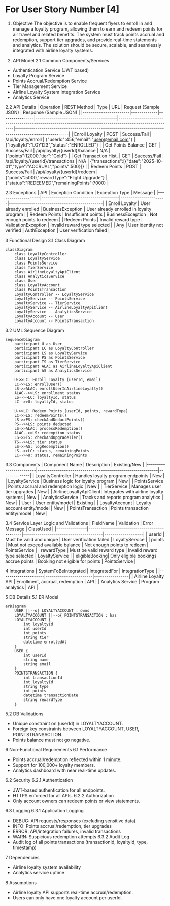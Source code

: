 # For User Story Number [4]

1. Objective
The objective is to enable frequent flyers to enroll in and manage a loyalty program, allowing them to earn and redeem points for air travel and related benefits. The system must track points accrual and redemption, support tier upgrades, and provide real-time statements and analytics. The solution should be secure, scalable, and seamlessly integrated with airline loyalty systems.

2. API Model
2.1 Common Components/Services
- Authentication Service (JWT based)
- Loyalty Program Service
- Points Accrual/Redemption Service
- Tier Management Service
- Airline Loyalty System Integration Service
- Analytics Service

2.2 API Details
| Operation              | REST Method | Type           | URL                                   | Request (Sample JSON)                                                                                  | Response (Sample JSON)                                                                                 |
|-----------------------|-------------|----------------|----------------------------------------|--------------------------------------------------------------------------------------------------------|--------------------------------------------------------------------------------------------------------|
| Enroll Loyalty        | POST        | Success/Fail   | /api/loyalty/enroll                    | {"userId":456,"email":"user@email.com"}                                                            | {"loyaltyId":"LOY123","status":"ENROLLED"}                                                      |
| Get Points Balance    | GET         | Success/Fail   | /api/loyalty/{userId}/balance          | N/A                                                                                                    | {"points":12000,"tier":"Gold"}                                                                    |
| Get Transaction Hist. | GET         | Success/Fail   | /api/loyalty/{userId}/transactions     | N/A                                                                                                    | {"transactions":[{"date":"2025-10-01","type":"ACCRUAL","points":500}]}                      |
| Redeem Points         | POST        | Success/Fail   | /api/loyalty/{userId}/redeem           | {"points":5000,"rewardType":"Flight Upgrade"}                                                      | {"status":"REDEEMED","remainingPoints":7000}                                                     |

2.3 Exceptions
| API                | Exception Condition                  | Exception Type        | Message                                      |
|--------------------|--------------------------------------|----------------------|----------------------------------------------|
| Enroll Loyalty     | User already enrolled                | BusinessException    | User already enrolled in loyalty program     |
| Redeem Points      | Insufficient points                  | BusinessException    | Not enough points to redeem                  |
| Redeem Points      | Invalid reward type                  | ValidationException  | Invalid reward type selected                 |
| Any                | User identity not verified           | AuthException        | User verification failed                     |

3 Functional Design
3.1 Class Diagram
```mermaid
classDiagram
    class LoyaltyController
    class LoyaltyService
    class PointsService
    class TierService
    class AirlineLoyaltyApiClient
    class AnalyticsService
    class User
    class LoyaltyAccount
    class PointsTransaction
    LoyaltyController -- LoyaltyService
    LoyaltyService -- PointsService
    LoyaltyService -- TierService
    LoyaltyService -- AirlineLoyaltyApiClient
    LoyaltyService -- AnalyticsService
    LoyaltyAccount -- User
    LoyaltyAccount -- PointsTransaction
```

3.2 UML Sequence Diagram
```mermaid
sequenceDiagram
    participant U as User
    participant LC as LoyaltyController
    participant LS as LoyaltyService
    participant PS as PointsService
    participant TS as TierService
    participant ALAC as AirlineLoyaltyApiClient
    participant AS as AnalyticsService

    U->>LC: Enroll Loyalty (userId, email)
    LC->>LS: enrollUser()
    LS->>ALAC: enrollUserInAirlineLoyalty()
    ALAC-->>LS: enrollment status
    LS-->>LC: loyaltyId, status
    LC-->>U: loyaltyId, status

    U->>LC: Redeem Points (userId, points, rewardType)
    LC->>LS: redeemPoints()
    LS->>PS: checkAndDeductPoints()
    PS-->>LS: points deducted
    LS->>ALAC: processRedemption()
    ALAC-->>LS: redemption status
    LS->>TS: checkAndUpgradeTier()
    TS-->>LS: tier status
    LS->>AS: logRedemption()
    LS-->>LC: status, remainingPoints
    LC-->>U: status, remainingPoints
```

3.3 Components
| Component Name          | Description                                               | Existing/New |
|------------------------|-----------------------------------------------------------|--------------|
| LoyaltyController      | Handles loyalty program endpoints                         | New          |
| LoyaltyService         | Business logic for loyalty program                        | New          |
| PointsService          | Points accrual and redemption logic                       | New          |
| TierService            | Manages user tier upgrades                                | New          |
| AirlineLoyaltyApiClient| Integrates with airline loyalty systems                   | New          |
| AnalyticsService       | Tracks and reports program analytics                      | New          |
| User                   | User entity/model                                        | Existing     |
| LoyaltyAccount         | Loyalty account entity/model                              | New          |
| PointsTransaction      | Points transaction entity/model                           | New          |

3.4 Service Layer Logic and Validations
| FieldName      | Validation                                 | Error Message                         | ClassUsed         |
|---------------|---------------------------------------------|---------------------------------------|-------------------|
| userId        | Must be valid and unique                    | User verification failed              | LoyaltyService    |
| points        | Must not exceed available balance           | Not enough points to redeem           | PointsService     |
| rewardType    | Must be valid reward type                   | Invalid reward type selected          | LoyaltyService    |
| eligibleBooking| Only eligible bookings accrue points        | Booking not eligible for points       | PointsService     |

4 Integrations
| SystemToBeIntegrated | IntegratedFor         | IntegrationType |
|---------------------|-----------------------|-----------------|
| Airline Loyalty API | Enrollment, accrual, redemption | API             |
| Analytics Service   | Program analytics      | API             |

5 DB Details
5.1 ER Model
```mermaid
erDiagram
    USER ||--o{ LOYALTYACCOUNT : owns
    LOYALTYACCOUNT ||--o{ POINTSTRANSACTION : has
    LOYALTYACCOUNT {
        int loyaltyId
        int userId
        int points
        string tier
        datetime enrolledAt
    }
    USER {
        int userId
        string name
        string email
    }
    POINTSTRANSACTION {
        int transactionId
        int loyaltyId
        string type
        int points
        datetime transactionDate
        string rewardType
    }
```

5.2 DB Validations
- Unique constraint on (userId) in LOYALTYACCOUNT.
- Foreign key constraints between LOYALTYACCOUNT, USER, POINTSTRANSACTION.
- Points balance must not go negative.

6 Non-Functional Requirements
6.1 Performance
- Points accrual/redemption reflected within 1 minute.
- Support for 100,000+ loyalty members.
- Analytics dashboard with near real-time updates.

6.2 Security
6.2.1 Authentication
- JWT-based authentication for all endpoints.
- HTTPS enforced for all APIs.
6.2.2 Authorization
- Only account owners can redeem points or view statements.

6.3 Logging
6.3.1 Application Logging
- DEBUG: API requests/responses (excluding sensitive data)
- INFO: Points accrual/redemption, tier upgrades
- ERROR: API/integration failures, invalid transactions
- WARN: Suspicious redemption attempts
6.3.2 Audit Log
- Audit log of all points transactions (transactionId, loyaltyId, type, timestamp)

7 Dependencies
- Airline loyalty system availability
- Analytics service uptime

8 Assumptions
- Airline loyalty API supports real-time accrual/redemption.
- Users can only have one loyalty account per userId.
